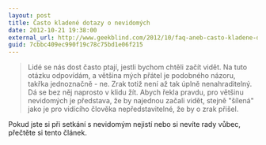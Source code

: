 ```yaml
---
layout: post
title: Často kladené dotazy o nevidomých
date: 2012-10-21 19:38:00
external_url: http://www.geekblind.com/2012/10/faq-aneb-casto-kladene-dotazy-o.html
guid: 7cbbc409ec990f19c78c75bd1e06f215
---
```


> Lidé se nás dost často ptají, jestli bychom chtěli začít vidět. Na tuto otázku odpovídám, a většina mých přátel je podobného názoru, takřka jednoznačně - ne. Zrak totiž není až tak úplně nenahraditelný. Dá se bez něj naprosto v klidu žít. Abych řekla pravdu, pro většinu nevidomých je představa, že by najednou začali vidět, stejně "šílená" jako je pro vidícího člověka nepředstavitelné, že by o zrak přišel.

Pokud jste si při setkání s nevidomým nejistí nebo si nevíte rady vůbec, přečtěte si tento článek.
